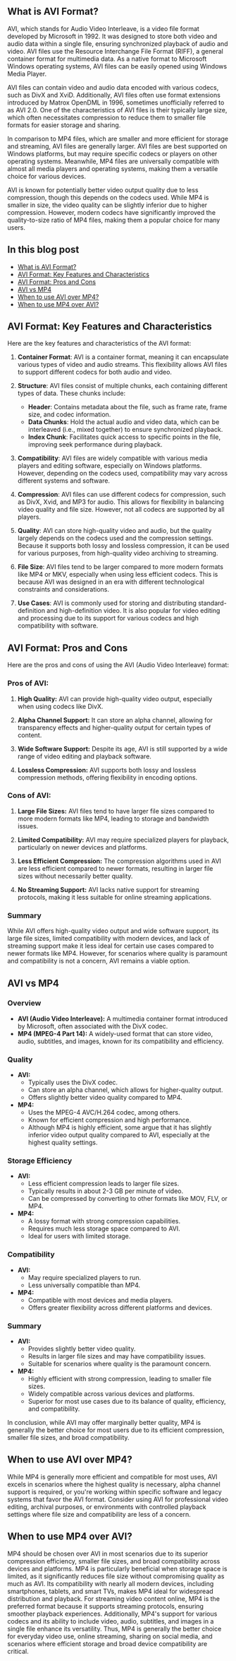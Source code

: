 ## What is AVI Format?

AVI, which stands for Audio Video Interleave, is a video file format developed by Microsoft in 1992. It was designed to store both video and audio data within a single file, ensuring synchronized playback of audio and video. AVI files use the Resource Interchange File Format (RIFF), a general container format for multimedia data. As a native format to Microsoft Windows operating systems, AVI files can be easily opened using Windows Media Player.

AVI files can contain video and audio data encoded with various codecs, such as DivX and XviD. Additionally, AVI files often use format extensions introduced by Matrox OpenDML in 1996, sometimes unofficially referred to as AVI 2.0. One of the characteristics of AVI files is their typically large size, which often necessitates compression to reduce them to smaller file formats for easier storage and sharing.

In comparison to MP4 files, which are smaller and more efficient for storage and streaming, AVI files are generally larger. AVI files are best supported on Windows platforms, but may require specific codecs or players on other operating systems. Meanwhile, MP4 files are universally compatible with almost all media players and operating systems, making them a versatile choice for various devices.

AVI is known for potentially better video output quality due to less compression, though this depends on the codecs used. While MP4 is smaller in size, the video quality can be slightly inferior due to higher compression. However, modern codecs have significantly improved the quality-to-size ratio of MP4 files, making them a popular choice for many users.

## In this blog post

- [What is AVI Format?][1]
- [AVI Format: Key Features and Characteristics][2]
- [AVI Format: Pros and Cons][3]
- [AVI vs MP4][4]
- [When to use AVI over MP4?][5]
- [When to use MP4 over AVI?][6]

## AVI Format: Key Features and Characteristics

Here are the key features and characteristics of the AVI format:

1.  **Container Format**: AVI is a container format, meaning it can encapsulate various types of video and audio streams. This flexibility allows AVI files to support different codecs for both audio and video.
    
2.  **Structure**: AVI files consist of multiple chunks, each containing different types of data. These chunks include:
    
    -   **Header**: Contains metadata about the file, such as frame rate, frame size, and codec information.
    -   **Data Chunks**: Hold the actual audio and video data, which can be interleaved (i.e., mixed together) to ensure synchronized playback.
    -   **Index Chunk**: Facilitates quick access to specific points in the file, improving seek performance during playback.
3.  **Compatibility**: AVI files are widely compatible with various media players and editing software, especially on Windows platforms. However, depending on the codecs used, compatibility may vary across different systems and software.
    
4.  **Compression**: AVI files can use different codecs for compression, such as DivX, Xvid, and MP3 for audio. This allows for flexibility in balancing video quality and file size. However, not all codecs are supported by all players.
    
5.  **Quality**: AVI can store high-quality video and audio, but the quality largely depends on the codecs used and the compression settings. Because it supports both lossy and lossless compression, it can be used for various purposes, from high-quality video archiving to streaming.
    
6.  **File Size**: AVI files tend to be larger compared to more modern formats like MP4 or MKV, especially when using less efficient codecs. This is because AVI was designed in an era with different technological constraints and considerations.
    
7.  **Use Cases**: AVI is commonly used for storing and distributing standard-definition and high-definition video. It is also popular for video editing and processing due to its support for various codecs and high compatibility with software.

## AVI Format: Pros and Cons

Here are the pros and cons of using the AVI (Audio Video Interleave) format:

### Pros of AVI:

1.  **High Quality:** AVI can provide high-quality video output, especially when using codecs like DivX.
    
2.  **Alpha Channel Support:** It can store an alpha channel, allowing for transparency effects and higher-quality output for certain types of content.
    
3.  **Wide Software Support:** Despite its age, AVI is still supported by a wide range of video editing and playback software.
    
4.  **Lossless Compression:** AVI supports both lossy and lossless compression methods, offering flexibility in encoding options.
    

### Cons of AVI:

1.  **Large File Sizes:** AVI files tend to have larger file sizes compared to more modern formats like MP4, leading to storage and bandwidth issues.
    
2.  **Limited Compatibility:** AVI may require specialized players for playback, particularly on newer devices and platforms.
    
3.  **Less Efficient Compression:** The compression algorithms used in AVI are less efficient compared to newer formats, resulting in larger file sizes without necessarily better quality.
    
4.  **No Streaming Support:** AVI lacks native support for streaming protocols, making it less suitable for online streaming applications.

### Summary

While AVI offers high-quality video output and wide software support, its large file sizes, limited compatibility with modern devices, and lack of streaming support make it less ideal for certain use cases compared to newer formats like MP4. However, for scenarios where quality is paramount and compatibility is not a concern, AVI remains a viable option.

## AVI vs MP4

### Overview

-   **AVI (Audio Video Interleave):** A multimedia container format introduced by Microsoft, often associated with the DivX codec.
-   **MP4 (MPEG-4 Part 14):** A widely-used format that can store video, audio, subtitles, and images, known for its compatibility and efficiency.

### Quality

-   **AVI:**
    -   Typically uses the DivX codec.
    -   Can store an alpha channel, which allows for higher-quality output.
    -   Offers slightly better video quality compared to MP4.
-   **MP4:**
    -   Uses the MPEG-4 AVC/H.264 codec, among others.
    -   Known for efficient compression and high performance.
    -   Although MP4 is highly efficient, some argue that it has slightly inferior video output quality compared to AVI, especially at the highest quality settings.

### Storage Efficiency

-   **AVI:**
    -   Less efficient compression leads to larger file sizes.
    -   Typically results in about 2-3 GB per minute of video.
    -   Can be compressed by converting to other formats like MOV, FLV, or MP4.
-   **MP4:**
    -   A lossy format with strong compression capabilities.
    -   Requires much less storage space compared to AVI.
    -   Ideal for users with limited storage.

### Compatibility

-   **AVI:**
    -   May require specialized players to run.
    -   Less universally compatible than MP4.
-   **MP4:**
    -   Compatible with most devices and media players.
    -   Offers greater flexibility across different platforms and devices.

### Summary

-   **AVI:**
    -   Provides slightly better video quality.
    -   Results in larger file sizes and may have compatibility issues.
    -   Suitable for scenarios where quality is the paramount concern.
-   **MP4:**
    -   Highly efficient with strong compression, leading to smaller file sizes.
    -   Widely compatible across various devices and platforms.
    -   Superior for most use cases due to its balance of quality, efficiency, and compatibility.

In conclusion, while AVI may offer marginally better quality, MP4 is generally the better choice for most users due to its efficient compression, smaller file sizes, and broad compatibility.

## When to use AVI over MP4?

While MP4 is generally more efficient and compatible for most uses, AVI excels in scenarios where the highest quality is necessary, alpha channel support is required, or you're working within specific software and legacy systems that favor the AVI format. Consider using AVI for professional video editing, archival purposes, or environments with controlled playback settings where file size and compatibility are less of a concern.

## When to use MP4 over AVI?

MP4 should be chosen over AVI in most scenarios due to its superior compression efficiency, smaller file sizes, and broad compatibility across devices and platforms. MP4 is particularly beneficial when storage space is limited, as it significantly reduces file size without compromising quality as much as AVI. Its compatibility with nearly all modern devices, including smartphones, tablets, and smart TVs, makes MP4 ideal for widespread distribution and playback. For streaming video content online, MP4 is the preferred format because it supports streaming protocols, ensuring smoother playback experiences. Additionally, MP4's support for various codecs and its ability to include video, audio, subtitles, and images in a single file enhance its versatility. Thus, MP4 is generally the better choice for everyday video use, online streaming, sharing on social media, and scenarios where efficient storage and broad device compatibility are critical.

[1]: #what-is-avi-format
[2]: #avi-format-key-features-and-characteristics
[3]: #avi-format-pros-and-cons
[4]: #avi-vs-mp4
[5]: #when-to-use-avi-over-mp4
[6]: #when-to-use-mp4-over-avi






